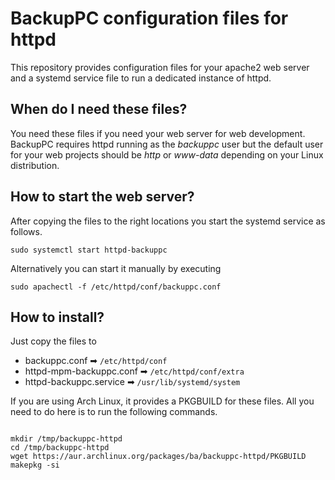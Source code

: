 BackupPC configuration files for httpd
======================================

This repository provides configuration files for your apache2 web server and a systemd service file to run a dedicated instance of httpd.

When do I need these files?
---------------------------

You need these files if you need your web server for web development. BackupPC requires httpd running as the *backuppc* user but the default user for your web projects should be *http* or *www-data* depending on your Linux distribution.

How to start the web server?
----------------------------

After copying the files to the right locations you start the systemd service as follows.

<code>sudo systemctl start httpd-backuppc</code>

Alternatively you can start it manually by executing

<code>sudo apachectl -f /etc/httpd/conf/backuppc.conf</code>

How to install?
---------------

Just copy the files to

* backuppc.conf ➡ <code>/etc/httpd/conf</code>
* httpd-mpm-backuppc.conf ➡ <code>/etc/httpd/conf/extra</code>
* httpd-backuppc.service ➡ <code>/usr/lib/systemd/system</code>

If you are using Arch Linux, it provides a PKGBUILD for these files. All you need to do here is to run the following commands.

<code>
mkdir /tmp/backuppc-httpd
cd /tmp/backuppc-httpd
wget https://aur.archlinux.org/packages/ba/backuppc-httpd/PKGBUILD
makepkg -si
</code>